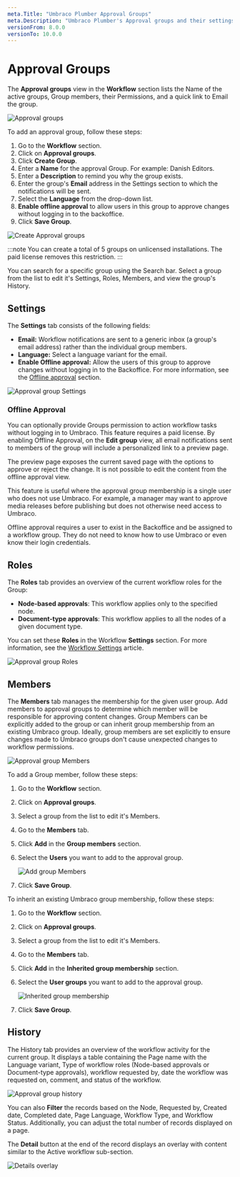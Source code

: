 ```yaml
---
meta.Title: "Umbraco Plumber Approval Groups"
meta.Description: "Umbraco Plumber's Approval groups and their settings"
versionFrom: 8.0.0
versionTo: 10.0.0
---
```


# Approval Groups

The **Approval groups** view in the **Workflow** section lists the Name of the active groups, Group members, their Permissions, and a quick link to Email the group. 

![Approval groups](images/Approval-groups.png)

To add an approval group, follow these steps:

1. Go to the **Workflow** section.
2. Click on **Approval groups**.
3. Click **Create Group**.
4. Enter a **Name** for the approval Group. For example: Danish Editors.
5. Enter a **Description** to remind you why the group exists.
6. Enter the group's **Email** address in the Settings section to which the notifications will be sent.
7. Select the **Language** from the drop-down list.
8. **Enable offline approval** to allow users in this group to approve changes without logging in to the backoffice. 
9. Click **Save Group**.

![Create Approval groups](images/Create-approval-group.png)

:::note
You can create a total of 5 groups on unlicensed installations. The paid license removes this restriction.
:::

You can search for a specific group using the Search bar. Select a group from the list to edit it's Settings, Roles, Members, and view the group's History.

## Settings

The **Settings** tab consists of the following fields:

- **Email:** Workflow notifications are sent to a generic inbox (a group's email address) rather than the individual group members.
- **Language:** Select a language variant for the email.
- **Enable Offline approval:** Allow the users of this group to approve changes without logging in to the Backoffice. For more information, see the [Offline approval](#offline-approval) section.

![Approval group Settings](images/Approval-group-settings.png)

### Offline Approval

You can optionally provide Groups permission to action workflow tasks without logging in to Umbraco. This feature requires a paid license. By enabling Offline Approval, on the **Edit group** view, all email notifications sent to members of the group will include a personalized link to a preview page.

The preview page exposes the current saved page with the options to approve or reject the change. It is not possible to edit the content from the offline approval view.

This feature is useful where the approval group membership is a single user who does not use Umbraco. For example, a manager may want to approve media releases before publishing but does not otherwise need access to Umbraco.

Offline approval requires a user to exist in the Backoffice and be assigned to a workflow group. They do not need to know how to use Umbraco or even know their login credentials.

## Roles

The **Roles** tab provides an overview of the current workflow roles for the Group:

- **Node-based approvals**: This workflow applies only to the specified node. 
- **Document-type approvals**: This workflow applies to all the nodes of a given document type. 

You can set these **Roles** in the Workflow **Settings** section. For more information, see the [Workflow Settings](../Workflow-Settings/index.md) article.

![Approval group Roles](images/approval-groups-role.png)

## Members

The **Members** tab manages the membership for the given user group. Add members to approval groups to determine which member will be responsible for approving content changes. Group Members can be explicitly added to the group or can inherit group membership from an existing Umbraco group. Ideally, group members are set explicitly to ensure changes made to Umbraco groups don't cause unexpected changes to workflow permissions. 

![Approval group Members](images/approval-group-members.png)

To add a Group member, follow these steps:

1. Go to the **Workflow** section.
2. Click on **Approval groups**.
3. Select a group from the list to edit it's Members.
4. Go to the **Members** tab.
5. Click **Add** in the **Group members** section.
6. Select the **Users** you want to add to the approval group.

   ![Add group Members](images/add-group-member.png)
7. Click **Save Group**.

To inherit an existing Umbraco group membership, follow these steps:

1. Go to the **Workflow** section.
2. Click on **Approval groups**.
3. Select a group from the list to edit it's Members.
4. Go to the **Members** tab.
5. Click **Add** in the **Inherited group membership** section.
6. Select the **User groups** you want to add to the approval group.

   ![Inherited group membership](images/Inherited-group-membership.png)
7. Click **Save Group**.


## History

The History tab provides an overview of the workflow activity for the current group. It displays a table containing the Page name with the Language variant, Type of workflow roles (Node-based approvals or Document-type approvals), workflow requested by, date the workflow was requested on, comment, and status of the workflow.

![Approval group history](images/approval-group-history.png)

You can also **Filter** the records based on the Node, Requested by, Created date, Completed date, Page Language, Workflow Type, and Workflow Status. Additionally, you can adjust the total number of records displayed on a page.

The **Detail** button at the end of the record displays an overlay with content similar to the Active workflow sub-section.

![Details overlay](images/details-overlay.png)
